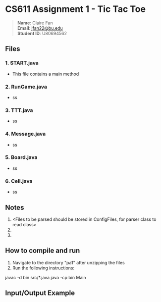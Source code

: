 # CS611 Assignment 1 - Tic Tac Toe

> **Name**:       Claire Fan<br>
> **Email**:      jfan22@bu.edu<br>
> **Student ID**: U80694562<br>

## Files

### 1. START.java<br>
- This file contains a main method
### 2. RunGame.java
- ss
### 3. TTT.java
- ss
### 4. Message.java
- ss
### 5. Board.java
- ss
### 6. Cell.java
- ss

## Notes

1. <Files to be parsed should be stored in ConfigFiles, for parser class to
read class>
2. <Bonus Done>
3. <Notes to grader>

## How to compile and run

1. Navigate to the directory "pa1" after unzipping the files
2. Run the following instructions:
<Example below>
javac -d bin src/*.java
java -cp bin Main

## Input/Output Example

<Place here an example of how the program runs. Include both its
outputs and correctly formatted inputs. Please clearly mark the inputs.>

